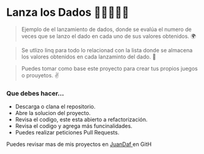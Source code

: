 # Lanza los Dados  🎲🎲🎲🎲🎲
>Ejemplo de el lanzamiento de dados, donde se evalúa el numero de veces que se lanzo el dado en cada uno de sus valores obtenidos. 🌍

>Se utlizo linq para todo lo relacionad con la lista donde se almacena los valores obtenidos en cada lanzaminto del dado. 💯

>Puedes tomar como base este proyecto para crear tus propios juegos o prouyetos. ✌️

### Que debes hacer...

- Descarga o clana el repositorio.
- Abre la solucion del proyecto.
- Revisa el codigo, este esta abierto a refactorización.
- Revisa el codigo y agrega más funcinalidades.
- Puedes realizar peticiones Pull Requests.

Puedes revisar mas de mis proyectos en  [ JuanDaf ](https://github.com/JuanDaf) en GitH
